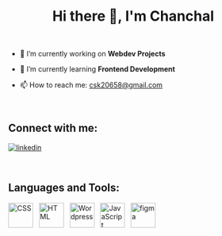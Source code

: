 <h1 align="center">
Hi there 👋, I'm Chanchal 
</h1>
</br>


- 🔭 I’m currently working on <strong> Webdev Projects</strong>

- 🌱 I’m currently learning <strong>Frontend Development</strong>

- 📫 How to reach me: csk20658@gmail.com
</br>

## Connect with me:
[![linkedin](https://img.shields.io/badge/Chanchal-0077B5?style=for-the-badge&logo=linkedin&logoColor=white)](https://www.linkedin.com/in/chanchal-prajapati-b60588334/)

</br>

## Languages and Tools:
<img src="https://edent.github.io/SuperTinyIcons/images/svg/css3.svg" href="https://developer.mozilla.org/en-US/docs/Web/HTML" width="50" title="CSS" alt="CSS"> &nbsp;
<img src="https://edent.github.io/SuperTinyIcons/images/svg/html5.svg" width="50" title="HTML" alt="HTML"> &nbsp;
<img src="https://edent.github.io/SuperTinyIcons/images/svg/wordpress.svg" width="50" title="WordPress" alt="Wordpress"> &nbsp;
<img src="https://edent.github.io/SuperTinyIcons/images/svg/javascript.svg" width="50" title="JavaScript" alt="JavaScript"> &nbsp;
<img src="https://user-images.githubusercontent.com/25181517/189715289-df3ee512-6eca-463f-a0f4-c10d94a06b2f.png" width="50" alt="figma" > 
